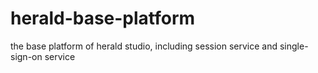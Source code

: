 herald-base-platform
====================

the base platform of herald studio, including session service and single-sign-on service